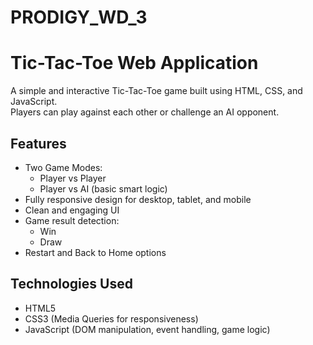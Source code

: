 # PRODIGY_WD_3
# Tic-Tac-Toe Web Application

A simple and interactive Tic-Tac-Toe game built using HTML, CSS, and JavaScript.  
Players can play against each other or challenge an AI opponent.

## Features

- Two Game Modes:
  - Player vs Player
  - Player vs AI (basic smart logic)
- Fully responsive design for desktop, tablet, and mobile
- Clean and engaging UI
- Game result detection:
  - Win
  - Draw
- Restart and Back to Home options

## Technologies Used

- HTML5
- CSS3 (Media Queries for responsiveness)
- JavaScript (DOM manipulation, event handling, game logic)
